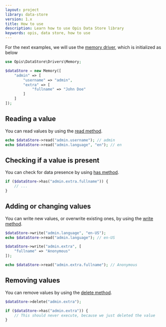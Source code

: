 ```yaml
---
layout: project
library: data-store
version: 1.x
title: How to use
description: Learn how to use Opis Data Store library
keywords: opis, data store, how to use
---
```


For the next examples, we will use the [memory driver](memory-driver.html), which
is initialized as below

```php
use Opis\DataStore\Drivers\Memory;

$dataStore = new Memory([
    "admin" => [
        "username" => "admin",
        "extra" => [
            "fullname" => "John Doe"
        ]
    ]
]);
```

## Reading a value

You can read values by using the [read method](drivers.html#read).

```php
echo $dataStore->read("admin.username"); // admin
echo $dataStore->read("admin.language", "en"); // en
```

## Checking if a value is present

You can check for data presence by using [has method](drivers.html#has).

```php
if ($dataStore->has("admin.extra.fullname")) {
    // ...
}
```

## Adding or changing values

You can write new values, or overwrite existing ones, by using the [write method](drivers.html#write).

```php
$dataStore->write("admin.language", "en-US");
echo $dataStore->read("admin.language"); // en-US

$dataStore->write("admin.extra", [
    "fullname" => "Anonymous"
]);

echo $dataStore->read("admin.extra.fullname"); // Anonymous
```

## Removing values

You can remove values by using the [delete method](drivers.html#delete).

```php
$dataStore->delete("admin.extra");

if ($dataStore->has("admin.extra")) {
    // This should never execute, because we just deleted the value
}
```




